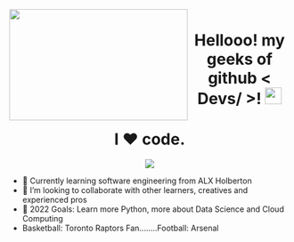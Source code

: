  <img align="left" height="200" width="320" alt="" src="https://raw.githubusercontent.com/iampavangandhi/iampavangandhi/master/gifs/coder.gif" />
<h1 align="center">
Hellooo! my geeks of github < Devs/ >!  
<img src="https://media.giphy.com/media/hvRJCLFzcasrR4ia7z/giphy.gif" width="30px"/>
</h1>
<h1 align="center">
 I ❤️ code.
</h1>
<p align="center">
  <a href="https://github.com/OkothNixon/readme-typing-svg"><img src="https://readme-typing-svg.herokuapp.com/?lines=I'm%20Okoth%20Nixon.;A%20Passionate%20Software%20Engineer;from%20Nairobi,%20Kenya.;Ready%20to%20learn%20and%20grow%2e&font=Fira%20Code&center=true&width=460&height=50&color=990099&vCenter=true&size=22"></a>
    </p>


- 🌱 Currently learning software engineering from ALX Holberton
- 👯 I’m looking to collaborate with other learners, creatives and experienced pros
- 🥅 2022 Goals: Learn more Python, more about Data Science and Cloud Computing
- Basketball: Toronto Raptors Fan........Football: Arsenal


